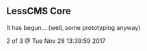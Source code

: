 LessCMS Core
------------

It has begun... (well, some prototyping anyway)

2 of 3 @ Tue Nov 28 13:39:59 2017
